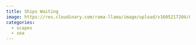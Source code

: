 ```yaml
---
title: Ships Waiting
image: https://res.cloudinary.com/rama-llama/image/upload/v1605217204/Oregon_Coast-2_dujnuy.jpg
categories:
  - scapes
  - sea
---
```

